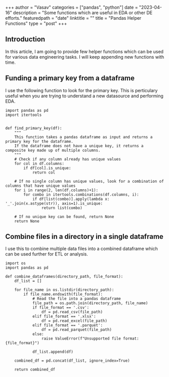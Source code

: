 +++
author = "Vasav"
categories = ["pandas", "python"]
date = "2023-04-16"
description = "Some functions which are useful in EDA or other DE efforts."
featuredpath = "date"
linktitle = ""
title = "Pandas Helper Functions"
type = "post"
+++

## Introduction
In this article, I am going to provide few helper functions which can be used for various data engineering tasks. I will keep appending new functions with time.

## Funding a primary key from a dataframe
I use the following function to look for the primary key. This is perticulary useful when you are trying to understand a new datasource and performing EDA.

```
import pandas as pd
import itertools


def find_primary_key(df):
    """
    This function takes a pandas dataframe as input and returns a primary key for the dataframe.
    If the dataframe does not have a unique key, it returns a composite key made up of multiple columns.
    """
    # Check if any column already has unique values
    for col in df.columns:
        if df[col].is_unique:
            return col
    
    # If no single column has unique values, look for a combination of columns that have unique values
    for i in range(2, len(df.columns)+1):
        for combo in itertools.combinations(df.columns, i):
            if df[list(combo)].apply(lambda x: '_'.join(x.astype(str)), axis=1).is_unique:
                return list(combo)
    
    # If no unique key can be found, return None
    return None
```

## Combine files in a directory in a single dataframe
I use this to combine multiple data files into a combined dataframe which can be used further for ETL or analysis. 

```
import os
import pandas as pd

def combine_dataframes(directory_path, file_format):
    df_list = []

    for file_name in os.listdir(directory_path):
        if file_name.endswith(file_format):
            # Read the file into a pandas dataframe
            file_path = os.path.join(directory_path, file_name)
            if file_format == '.csv':
                df = pd.read_csv(file_path)
            elif file_format == '.xlsx':
                df = pd.read_excel(file_path)
            elif file_format == '.parquet':
                df = pd.read_parquet(file_path)
            else:
                raise ValueError(f"Unsupported file format: {file_format}")

            df_list.append(df)

    combined_df = pd.concat(df_list, ignore_index=True)

    return combined_df
```